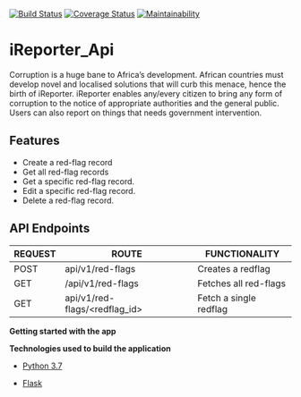 [![Build Status](https://travis-ci.org/nadralia/iReporter_Api.svg?branch=data_structures)](https://travis-ci.org/nadralia/iReporter_Api)
[![Coverage Status](https://coveralls.io/repos/github/nadralia/iReporter_Api/badge.svg?branch=data_structures)](https://coveralls.io/github/nadralia/iReporter_Api?branch=data_structures)
[![Maintainability](https://api.codeclimate.com/v1/badges/4ebc197ca3dd76fa3ef7/maintainability)](https://codeclimate.com/github/nadralia/iReporter_Api/maintainability)

# iReporter_Api
Corruption is a huge bane to Africa’s development. African countries must develop novel and localised solutions that will curb this menace, hence the birth of iReporter. iReporter enables any/every citizen to bring any form of corruption to the notice of appropriate authorities and the general public. Users can also report on things that needs government intervention.


## Features 
- Create a red-flag record
- Get all red-flag records
- Get a specific red-flag record.
- Edit a specific red-flag record.
- Delete a red-flag record.

## API Endpoints
| REQUEST | ROUTE | FUNCTIONALITY |
| ------- | ----- | ------------- |
| POST | api/v1/red-flags | Creates a redflag |
| GET | /api/v1/red-flags | Fetches all red-flags|
| GET | api/v1/red-flags/&lt;redflag_id&gt; | Fetch a single redflag |

**Getting started with the app**

**Technologies used to build the application**

* [Python 3.7](https://docs.python.org/3/)

* [Flask](http://flask.pocoo.org/)